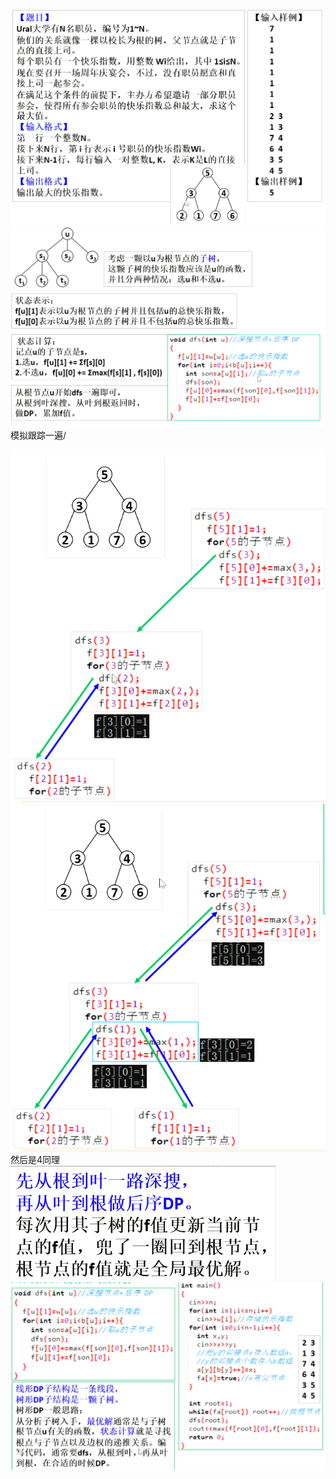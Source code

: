 ![image-20210306085705157.png](../../../../images/WEBRESOURCE6d70b286efdff4dd1e9d19d2668b8f91.png)
![image-20210306090956096.png](../../../../images/WEBRESOURCE334afa05a7633ee8617dd11abf7186ac.png)
模拟跟踪一遍/

![image-20210306091319507.png](../../../../images/WEBRESOURCE3cca1b36ee74ea0f7532b6913f738686.png)
![image-20210306091526331.png](../../../../images/WEBRESOURCEd3ce477c9b62b5e1b43d4a3fb8a20778.png)
然后是4同理
![image-20210306091719412.png](../../../../images/WEBRESOURCEe912b9ccbd60216beb31b192f54f85fb.png)
![image-20210306093128783.png](../../../../images/WEBRESOURCE8d19edde897dfbe076f7f5e69d5623f5.png)
